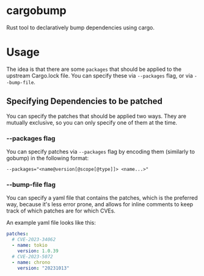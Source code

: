 # cargobump

Rust tool to declaratively bump dependencies using cargo.

# Usage

The idea is that there are some `packages` that should be applied to the upstream
Cargo.lock file. You can specify these via `--packages` flag, or via
`--bump-file`.

## Specifying Dependencies to be patched

You can specify the patches that should be applied two ways. They are mutually
exclusive, so you can only specify one of them at the time.

### --packages flag

You can specify patches via `--packages` flag by encoding them
(similarly to gobump) in the following format:

```shell
--packages="<name@version[@scope[@type]]> <name...>"
```



### --bump-file flag

You can specify a yaml file that contains the patches, which is the preferred
way, because it's less error prone, and allows for inline comments to keep track
of which patches are for which CVEs.

An example yaml file looks like this:
```yaml
patches:
  # CVE-2023-34062
  - name: tokio
    version: 1.0.39
  # CVE-2023-5072
  - name: chrono
    version: "20231013"
```


